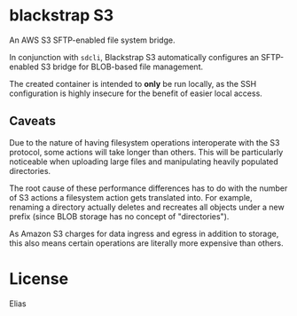 # blackstrap S3

An AWS S3 SFTP-enabled file system bridge.

In conjunction with `sdcli`, Blackstrap S3 automatically configures an SFTP-enabled S3 bridge for BLOB-based file management.

The created container is intended to **only** be run locally, as the SSH configuration is highly insecure for the benefit of
easier local access.

## Caveats

Due to the nature of having filesystem operations interoperate with the S3 protocol, some actions will take longer than others. This will be particularly noticeable when uploading large files and manipulating heavily populated directories.

The root cause of these performance differences has to do with the number of S3 actions a filesystem action gets translated into. For example, renaming a directory actually deletes and recreates all objects under a new prefix (since BLOB storage has no concept of "directories").

As Amazon S3 charges for data ingress and egress in addition to storage, this also means certain operations are literally more expensive than others.

# License

Elias
